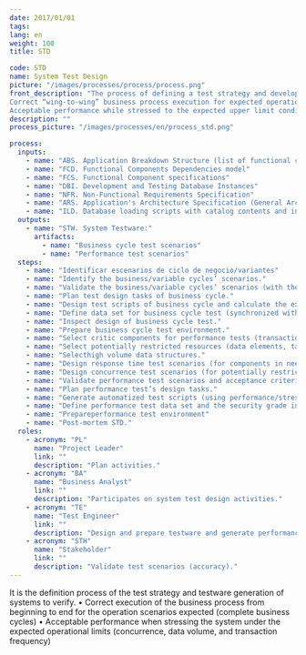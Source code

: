 ```yaml
---
date: 2017/01/01
tags:
lang: en
weight: 100
title: STD

code: STD
name: System Test Design
picture: "/images/processes/process/process.png"
front_description: "The process of defining a test strategy and developing system testware to verify:
Correct “wing-to-wing” business process execution for expected operation scenarios (complete business cycles)
Acceptable performance while stressed to the expected upper limit conditions (concurrency, "
description: ""
process_picture: "/images/processes/en/process_std.png"

process:
  inputs:
    - name: "ABS. Application Breakdown Structure (list of functional components grouped in modules)"
    - name: "FCD. Functional Components Dependencies model"
    - name: "FCS. Functional Component specifications"
    - name: "DBI. Development and Testing Database Instances"
    - name: "NFR. Non-Functional Requirements Specification"
    - name: "ARS. Application's Architecture Specification (General Architecture Models)"
    - name: "ILD. Database loading scripts with catalog contents and initial-load data (provided by client)"  
  outputs:
    - name: "STW. System Testware:"
      artifacts:
        - name: "Business cycle test scenarios"
        - name: "Performance test scenarios"
  steps:
    - name: "Identificar escenarios de ciclo de negocio/variantes"
    - name: "Identify the business/variable cycles’ scenarios."
    - name: "Validate the business/variable cycles’ scenarios (with the customer)."
    - name: "Plan test design tasks of business cycle."
    - name: "Design test scripts of business cycle and calculate the expected results which must consider entry data validation."
    - name: "Define data set for business cycle test (synchronized with extern systems) and the security grade in their administration."
    - name: "Inspect design of business cycle test."
    - name: "Prepare business cycle test environment."
    - name: "Select critic components for performance tests (transactional and batch)."
    - name: "Select potentially restricted resources (data elements, tables, etc.)."
    - name: "Selecthigh volume data structures."
    - name: "Design response time test scenarios (for components in need of high performance with access to high volume structures) which must consider entry data validation."
    - name: "Design concurrence test scenarios (for potentially restricted resources, interfaces with extern systems, and concurrence between batch and line processes) which must consider entry data validation."
    - name: "Validate performance test scenarios and acceptance criteria (with the customer)."
    - name: "Plan performance test’s design tasks."
    - name: "Generate automatized test scripts (using performance/stress test tools)."
    - name: "Define performance test data set and the security grade in their management."
    - name: "Prepareperformance test environment"
    - name: "Post-mortem STD."
  roles:
    - acronym: "PL"
      name: "Project Leader"
      link: ""
      description: "Plan activities."
    - acronym: "BA"
      name: "Business Analyst"
      link: ""
      description: "Participates on system test design activities."  
    - acronym: "TE"
      name: "Test Engineer"
      link: ""
      description: "Design and prepare testware and generate performance test scripts."  
    - acronym: "STH"
      name: "Stakeholder"
      link: ""
      description: "Validate test scenarios (accuracy)​."  
---
```

It is the definition process of the test strategy and testware generation of systems to verify.
• Correct execution of the business process from beginning to end for the operation scenarios expected (complete business cycles)
• Acceptable performance when stressing the system under the expected operational limits (concurrence, data volume, and transaction frequency)
